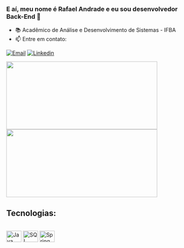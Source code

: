 
### E aí, meu nome é Rafael Andrade e eu sou desenvolvedor Back-End 👋

- 📚 Acadêmico de Análise e Desenvolvimento de Sistemas - IFBA
- 📫 Entre em contato:

[![Email](https://img.shields.io/badge/Gmail-D14836?style=for-the-badge&logo=gmail&logoColor=white)](mailto:devrafaelandradeoliveira@gmail.com)
[![Linkedin](https://img.shields.io/badge/LinkedIn-0077B5?style=for-the-badge&logo=linkedin&logoColor=white&hide_progress=true)](https://www.linkedin.com/in/rafael-andrade-oliveira-9318ba286/)

<div>
<img height="180cm" width="400" src="https://github-readme-stats.vercel.app/api?username=devRAFAHT&show_icons=true&theme=dracula&locale=pt-BR"/>
<img height="180cm" width="400" src="https://github-readme-stats.vercel.app/api/top-langs/?username=devRAFAHT&theme=dracula&locale=pt-BR&hide_progress=false&layout=compact"/>
</div>
</div>

## Tecnologias:

<div style="display: inline_block"><br/>
    <img height="30cm" width=40 align="center" alt="Java" src="https://cdn.jsdelivr.net/gh/devicons/devicon@latest/icons/java/java-original.svg"" />
    <img height="30cm" width=40 align="center" alt="SQL" src="https://cdn.jsdelivr.net/gh/devicons/devicon@latest/icons/spring/spring-original.svg"" />
    <img height="30cm" width=40 align="center" alt="Spring" src="https://cdn.jsdelivr.net/gh/devicons/devicon@latest/icons/mysql/mysql-original.svg"" />
</div>

